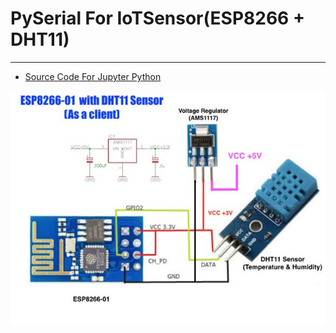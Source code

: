 # PySerial For IoTSensor(ESP8266 + DHT11)
***

* [Source Code For Jupyter Python](http://nbviewer.jupyter.org/github/leehaesung/PySerialForIoTSensor/blob/master/PySerial_For_IoTSensor.ipynb)

![ESP8266_DHT11.jpg](https://github.com/leehaesung/NodeRED/blob/master/02_CodeFiles/10_ESP8266-01/01_Images/ESP8266_DHT11.jpg)
